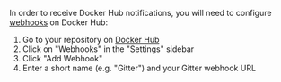 In order to receive Docker Hub notifications, you will need to configure [webhooks](http://docs.docker.com/docker-hub/builds/#webhooks) on Docker Hub:

1. Go to your repository on [Docker Hub](https://registry.hub.docker.com/repos/)
2. Click on "Webhooks" in the "Settings" sidebar
3. Click "Add Webhook"
4. Enter a short name (e.g. "Gitter") and your Gitter webhook URL
